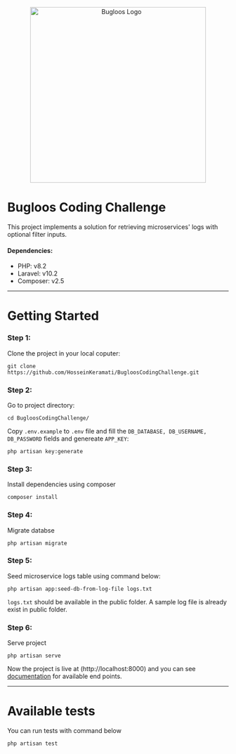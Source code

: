 <p align="center"><a href="https://laravel.com" target="_blank"><img src="https://bugloos.nl/wp-content/uploads/Bugloos-Logo.svg" width="400" alt="Bugloos Logo"></a></p>


# Bugloos Coding Challenge

This project implements a solution for retrieving microservices' logs with optional filter inputs.

#### Dependencies:

- PHP: v8.2
- Laravel: v10.2
- Composer: v2.5

-------

# Getting Started

### Step 1:
Clone the project in your local coputer:

```
git clone https://github.com/HosseinKeramati/BugloosCodingChallenge.git
```

### Step 2:
Go to project directory:

```
cd BugloosCodingChallenge/
```

Copy `.env.example` to `.env` file and fill the `DB_DATABASE, DB_USERNAME, DB_PASSWORD` fields and genereate `APP_KEY`:

```
php artisan key:generate
```

### Step 3:

Install dependencies using composer

```
composer install
```

### Step 4:

Migrate databse

```
php artisan migrate
```

### Step 5:

Seed microservice logs table using command below:

```
php artisan app:seed-db-from-log-file logs.txt
```
`logs.txt` should be available in the public folder. A sample log file is already exist in public folder.

### Step 6:

Serve project
```
php artisan serve
```
Now the project is live at (http://localhost:8000) and you can see [documentation](http://localhost:8000/api/documentation#/logs) for available end points.

-------

# Available tests

You can run tests with command below

```
php artisan test
```